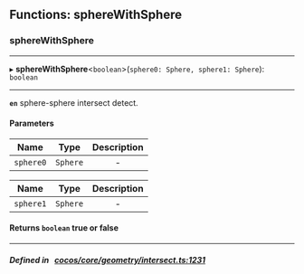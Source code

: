 ## Functions: sphereWithSphere

### sphereWithSphere


___
▸ **sphereWithSphere**<`boolean`\>(`sphere0: Sphere, sphere1: Sphere`): `boolean`
___



**`en`** 
sphere-sphere intersect detect.



#### Parameters

| Name | Type | Description |
| :------: | :------: | :------: |
| `sphere0` | `Sphere` | - |

| Name | Type | Description |
| :------: | :------: | :------: |
| `sphere1` | `Sphere` | - |


#### Returns `boolean` true or false

___


##### Defined in &nbsp;   [cocos/core/geometry/intersect.ts:1231](https://github.com/cocos-creator/engine/blob/c7bf6b8a9/cocos/core/geometry/intersect.ts#L1231)&nbsp;
